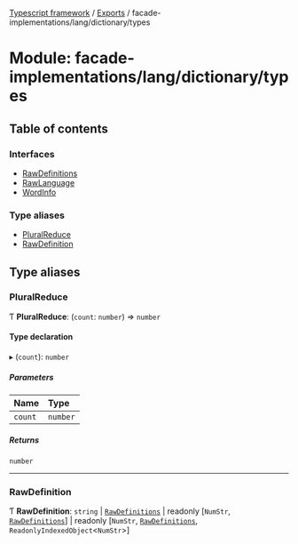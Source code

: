 [Typescript framework](../index.md) / [Exports](../modules.md) / facade-implementations/lang/dictionary/types

# Module: facade-implementations/lang/dictionary/types

## Table of contents

### Interfaces

- [RawDefinitions](../interfaces/facade_implementations_lang_dictionary_types.RawDefinitions.md)
- [RawLanguage](../interfaces/facade_implementations_lang_dictionary_types.RawLanguage.md)
- [WordInfo](../interfaces/facade_implementations_lang_dictionary_types.WordInfo.md)

### Type aliases

- [PluralReduce](facade_implementations_lang_dictionary_types.md#pluralreduce)
- [RawDefinition](facade_implementations_lang_dictionary_types.md#rawdefinition)

## Type aliases

### PluralReduce

Ƭ **PluralReduce**: (`count`: `number`) => `number`

#### Type declaration

▸ (`count`): `number`

##### Parameters

| Name | Type |
| :------ | :------ |
| `count` | `number` |

##### Returns

`number`

___

### RawDefinition

Ƭ **RawDefinition**: `string` \| [`RawDefinitions`](../interfaces/facade_implementations_lang_dictionary_types.RawDefinitions.md) \| readonly [`NumStr`, [`RawDefinitions`](../interfaces/facade_implementations_lang_dictionary_types.RawDefinitions.md)] \| readonly [`NumStr`, [`RawDefinitions`](../interfaces/facade_implementations_lang_dictionary_types.RawDefinitions.md), `ReadonlyIndexedObject`<`NumStr`\>]
